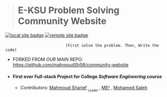 > # E-KSU Problem Solving Community  Website

  [![local site badge](https://img.shields.io/website?up_message=Up&up_color=green&down_message=Down&down_color=red&url=http%3A%2F%2Fnarors.ddns.net%2Frepo_ps_site%2F&label=local%20host
)](http://narors.ddns.net/repo_ps_site)   [![remote site badge](https://img.shields.io/website?up_message=Up&up_color=green&down_message=Down&down_color=red&url=http%3A%2F%2Feksu-psc.42web.io%2F%3Fi%3D1%2F&label=Remote%20host&labelColor=purple
)](https://eksu-psc.42web.io/?i=1)

 
  

 &nbsp;&nbsp;&nbsp;&nbsp;&nbsp;&nbsp;&nbsp;&nbsp;&nbsp;&nbsp;&nbsp;&nbsp;&nbsp;&nbsp;&nbsp;&nbsp;&nbsp;&nbsp;&nbsp;&nbsp;&nbsp;&nbsp;&nbsp;&nbsp;&nbsp;&nbsp;&nbsp;&nbsp;&nbsp;&nbsp;&nbsp;&nbsp;&nbsp;&nbsp;&nbsp;&nbsp;&nbsp;&nbsp;&nbsp;&nbsp;&nbsp;&nbsp;&nbsp;&nbsp;&nbsp;&nbsp;&nbsp;&nbsp;`(First solve the problem. Then, Write the code)` 

* FORKED FROM _OUR_ MAIN REPO: https://github.com/mahmoudSh58/community-website

*  #### First ever  Full-stack Project for College *Software Engineering*  course
   - _Contributors:_ [Mahmoud Sharief](https://github.com/mahmoudSh58) <sub><sub> Leader </sub></sub> , [ME!](https://github.com/orsnaro) , [Mohamed Saleh](https://github.com/MohamedMohamedSaleh)
  
